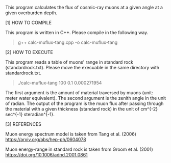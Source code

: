 This program calculates the flux of cosmic-ray muons at a given angle at a given overburden depth.

[1] HOW TO COMPILE

This program is written in C++. Please compile in the following way.

> g++ calc-muflux-tang.cpp -o calc-muflux-tang

[2] HOW TO EXECUTE

This program reads a table of muons' range in standard rock (standardrock.txt).
Please move the execuable in the same directory with standardrock.txt.

> ./calc-muflux-tang 100 0.1
0.000271954

The first argument is the amount of material traversed by muons (unit: meter water equivalent).
The second argument is the zenith angle in the unit of radian.
The output of the program is the muon flux after passing through the material 
with a given thickness (standard rock) in the unit of cm^{-2} sec^{-1} steradian^{-1}.

[3] REFERENCES

Muon energy spectrum model is taken from
Tang et al. (2006) https://arxiv.org/abs/hep-ph/0604078

Muon energy-range in standard rock is taken from
Groom et al. (2001) https://doi.org/10.1006/adnd.2001.0861
